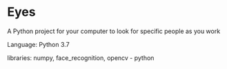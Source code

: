 # Eyes
A Python project for your computer to look for specific people as you work

Language: Python 3.7

libraries: numpy, face_recognition, opencv - python
